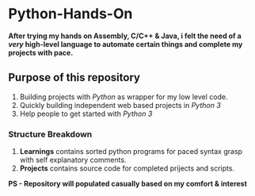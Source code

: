 # Python-Hands-On

**After trying my hands on Assembly, C/C++ & Java, i felt the need of a _very_ high-level language to automate certain things and  complete my projects with pace.**

## Purpose of this repository
1. Building projects with *Python* as wrapper for my low level code.
2. Quickly building independent web based projects in *Python 3* 
3. Help people to get started with *Python 3*

### Structure Breakdown
1. **Learnings** contains sorted python programs for paced syntax grasp with self explanatory comments.
2. **Projects** contains source code for completed prijects and scripts.

**PS - Repository will populated casually based on my comfort & interest**
